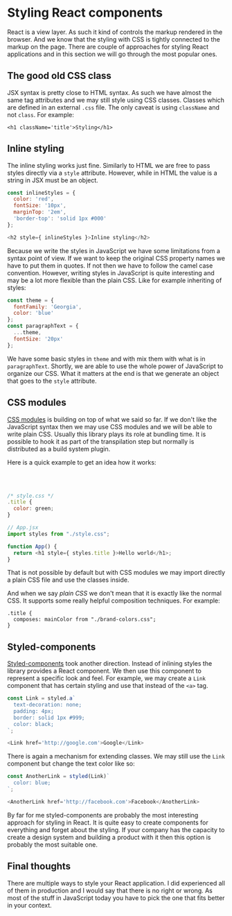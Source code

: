# Styling React components

React is a view layer. As such it kind of controls the markup rendered in the browser. And we know that the styling with CSS is tightly connected to the markup on the page. There are couple of approaches for styling React applications and in this section we will go through the most popular ones.

## The good old CSS class

JSX syntax is pretty close to HTML syntax. As such we have almost the same tag attributes and we may still style using CSS classes. Classes which are defined in an external `.css` file. The only caveat is using `className` and not `class`. For example:

```
<h1 className='title'>Styling</h1>
``` 

## Inline styling

The inline styling works just fine. Similarly to HTML we are free to pass styles directly via a `style`  attribute. However, while in HTML the value is a string in JSX must be an object.

```js
const inlineStyles = {
  color: 'red',
  fontSize: '10px',
  marginTop: '2em',
  'border-top': 'solid 1px #000'
};

<h2 style={ inlineStyles }>Inline styling</h2>
```

Because we write the styles in JavaScript we have some limitations from a syntax point of view. If we want to keep the original CSS property names we have to put them in quotes. If not then we have to follow the camel case convention. However, writing styles in JavaScript is quite interesting and may be a lot more flexible than the plain CSS. Like for example inheriting of styles:

```js
const theme = {
  fontFamily: 'Georgia',
  color: 'blue'
};
const paragraphText = {
  ...theme,
  fontSize: '20px'
};
```

We have some basic styles in `theme` and with mix them with what is in `paragraphText`. Shortly, we are able to use the whole power of JavaScript to organize our CSS. What it matters at the end is that we generate an object that goes to the `style` attribute.

## CSS modules

[CSS modules](https://github.com/css-modules/css-modules/blob/master/docs/get-started.md) is building on top of what we said so far. If we don't like the JavaScript syntax then we may use CSS modules and we will be able to write plain CSS. Usually this library plays its role at bundling time. It is possible to hook it as part of the transpilation step but normally is distributed as a build system plugin.

Here is a quick example to get an idea how it works:

<br /><br />

```js
/* style.css */
.title {
  color: green;
}

// App.jsx
import styles from "./style.css";

function App() {
  return <h1 style={ styles.title }>Hello world</h1>;
}
```

That is not possible by default but with CSS modules we may import directly a plain CSS file and use the classes inside.

And when we say *plain CSS* we don't mean that it is exactly like the normal CSS. It supports some really helpful composition techniques. For example:

```
.title {
  composes: mainColor from "./brand-colors.css";
}
```

## Styled-components

[Styled-components](https://www.styled-components.com/) took another direction. Instead of inlining styles the library provides a React component. We then use this component to represent a specific look and feel. For example, we may create a `Link` component that has certain styling and use that instead of the `<a>` tag.

```js
const Link = styled.a`
  text-decoration: none;
  padding: 4px;
  border: solid 1px #999;
  color: black;
`;

<Link href='http://google.com'>Google</Link>
```

There is again a mechanism for extending classes. We may still use the `Link` component but change the text color like so:

```js
const AnotherLink = styled(Link)`
  color: blue;
`;

<AnotherLink href='http://facebook.com'>Facebook</AnotherLink>
```

By far for me styled-components are probably the most interesting approach for styling in React. It is quite easy to create components for everything and forget about the styling. If your company has the capacity to create a design system and building a product with it then this option is probably the most suitable one.

## Final thoughts

There are multiple ways to style your React application. I did experienced all of them in production and I would say that there is no right or wrong. As most of the stuff in JavaScript today you have to pick the one that fits better in your context.